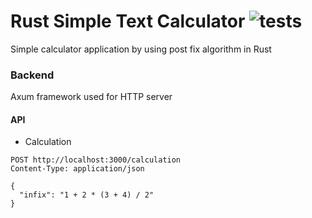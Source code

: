 # Rust Simple Text Calculator ![tests](https://github.com/nsclass/rust-calculator/workflows/Rust/badge.svg)

Simple calculator application by using post fix algorithm in Rust

### Backend
Axum framework used for HTTP server

#### API

- Calculation

```http request
POST http://localhost:3000/calculation
Content-Type: application/json

{
  "infix": "1 + 2 * (3 + 4) / 2"
}
```
